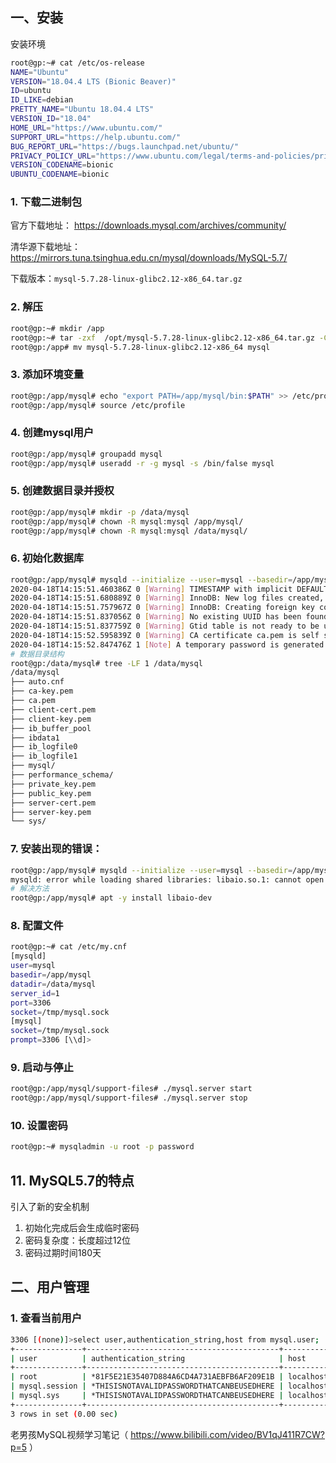 ## 一、安装

安装环境

```bash
root@gp:~# cat /etc/os-release 
NAME="Ubuntu"
VERSION="18.04.4 LTS (Bionic Beaver)"
ID=ubuntu
ID_LIKE=debian
PRETTY_NAME="Ubuntu 18.04.4 LTS"
VERSION_ID="18.04"
HOME_URL="https://www.ubuntu.com/"
SUPPORT_URL="https://help.ubuntu.com/"
BUG_REPORT_URL="https://bugs.launchpad.net/ubuntu/"
PRIVACY_POLICY_URL="https://www.ubuntu.com/legal/terms-and-policies/privacy-policy"
VERSION_CODENAME=bionic
UBUNTU_CODENAME=bionic
```

### 1. 下载二进制包

官方下载地址： https://downloads.mysql.com/archives/community/ 

清华源下载地址： https://mirrors.tuna.tsinghua.edu.cn/mysql/downloads/MySQL-5.7/ 

下载版本：`mysql-5.7.28-linux-glibc2.12-x86_64.tar.gz`

### 2. 解压

```bash
root@gp:~# mkdir /app
root@gp:~# tar -zxf  /opt/mysql-5.7.28-linux-glibc2.12-x86_64.tar.gz -C /app/
root@gp:/app# mv mysql-5.7.28-linux-glibc2.12-x86_64 mysql
```

### 3. 添加环境变量

```bash
root@gp:/app/mysql# echo "export PATH=/app/mysql/bin:$PATH" >> /etc/profile
root@gp:/app/mysql# source /etc/profile
```

### 4. 创建mysql用户

```bash
root@gp:/app/mysql# groupadd mysql
root@gp:/app/mysql# useradd -r -g mysql -s /bin/false mysql
```

### 5. 创建数据目录并授权

```bash
root@gp:/app/mysql# mkdir -p /data/mysql
root@gp:/app/mysql# chown -R mysql:mysql /app/mysql/
root@gp:/app/mysql# chown -R mysql:mysql /data/mysql/
```

### 6. 初始化数据库

```bash
root@gp:/app/mysql# mysqld --initialize --user=mysql --basedir=/app/mysql --datadir=/data/mysql
2020-04-18T14:15:51.460386Z 0 [Warning] TIMESTAMP with implicit DEFAULT value is deprecated. Please use --explicit_defaults_for_timestamp server option (see documentation for more details).
2020-04-18T14:15:51.680889Z 0 [Warning] InnoDB: New log files created, LSN=45790
2020-04-18T14:15:51.757967Z 0 [Warning] InnoDB: Creating foreign key constraint system tables.
2020-04-18T14:15:51.837056Z 0 [Warning] No existing UUID has been found, so we assume that this is the first time that this server has been started. Generating a new UUID: 1bf93e5f-817f-11ea-8a04-000c2915b150.
2020-04-18T14:15:51.837759Z 0 [Warning] Gtid table is not ready to be used. Table 'mysql.gtid_executed' cannot be opened.
2020-04-18T14:15:52.595839Z 0 [Warning] CA certificate ca.pem is self signed.
2020-04-18T14:15:52.847476Z 1 [Note] A temporary password is generated for root@localhost: X&1.-FxfVaaW
# 数据目录结构
root@gp:/data/mysql# tree -LF 1 /data/mysql
/data/mysql
├── auto.cnf
├── ca-key.pem
├── ca.pem
├── client-cert.pem
├── client-key.pem
├── ib_buffer_pool
├── ibdata1
├── ib_logfile0
├── ib_logfile1
├── mysql/
├── performance_schema/
├── private_key.pem
├── public_key.pem
├── server-cert.pem
├── server-key.pem
└── sys/
```

### 7. 安装出现的错误：

```bash
root@gp:/app/mysql# mysqld --initialize --user=mysql --basedir=/app/mysql --datadir=/data/mysql
mysqld: error while loading shared libraries: libaio.so.1: cannot open shared object file: No such file or directory
# 解决方法
root@gp:/app/mysql# apt -y install libaio-dev
```

### 8. 配置文件

```bash
root@gp:~# cat /etc/my.cnf 
[mysqld]
user=mysql
basedir=/app/mysql
datadir=/data/mysql
server_id=1
port=3306
socket=/tmp/mysql.sock
[mysql]
socket=/tmp/mysql.sock
prompt=3306 [\\d]>
```

### 9. 启动与停止

```bash
root@gp:/app/mysql/support-files# ./mysql.server start
root@gp:/app/mysql/support-files# ./mysql.server stop
```

### 10. 设置密码

```bash
root@gp:~# mysqladmin -u root -p password
```

## 11. MySQL5.7的特点

引入了新的安全机制

1. 初始化完成后会生成临时密码
2. 密码复杂度：长度超过12位
3. 密码过期时间180天

## 二、用户管理

### 1. 查看当前用户

```bash
3306 [(none)]>select user,authentication_string,host from mysql.user;
+---------------+-------------------------------------------+-----------+
| user          | authentication_string                     | host      |
+---------------+-------------------------------------------+-----------+
| root          | *81F5E21E35407D884A6CD4A731AEBFB6AF209E1B | localhost |
| mysql.session | *THISISNOTAVALIDPASSWORDTHATCANBEUSEDHERE | localhost |
| mysql.sys     | *THISISNOTAVALIDPASSWORDTHATCANBEUSEDHERE | localhost |
+---------------+-------------------------------------------+-----------+
3 rows in set (0.00 sec)
```











老男孩MySQL视频学习笔记（ https://www.bilibili.com/video/BV1qJ411R7CW?p=5 ）

